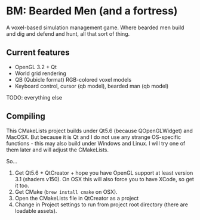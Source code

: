 # BM: Bearded Men (and a fortress)

A voxel-based simulation management game. Where bearded men build and dig
and defend and hunt, all that sort of thing.

## Current features

* OpenGL 3.2 + Qt
* World grid rendering
* QB (Qubicle format) RGB-colored voxel models
* Keyboard control, cursor (qb model), bearded man (qb model)

TODO: everything else

## Compiling

This CMakeLists project builds under Qt5.6 (because QOpenGLWidget) and MacOSX.
But because it is Qt and I do not use any strange OS-specific functions - this
may also build under Windows and Linux. I will try one of them later and will
adjust the CMakeLists.

So...

1. Get Qt5.6 + QtCreator + hope you have OpenGL support at least version 3.1
    (shaders v150). On OSX this will also force you to have XCode, so get
    it too.
2. Get CMake (`brew install cmake` on OSX).
3. Open the CMakeLists file in QtCreator as a project
4. Change in Project settings to run from project root directory (there are
    loadable assets).
